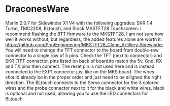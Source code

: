 # DraconesWare
Marlin 2.0.7 for Sidewinder X1 V4 with the following upgrades: SKR 1.4 Turbo, TMC2208, BLtouch, and Stock MKSTFT28 Touchscreen. I recommend flashing the BTT firmware to the MKSTFT28, I am not sure how well it works without, but regardless, the added features alone are worth it. https://github.com/PrintEngineering/MKSTFT28_Clone_Artillery-Sidewinder. You will need to change the TFT connector to the board from  double-row connector to a single row of 5 pins. Check the TFT (next to connector) and SKR (TFT connector, pins listed on back of board)to match the 5v, Gnd, RX and TX pins then connect. The reset pin is not used here and is instead connected to the EXP1 connector just like on the MKS board. The wires should already be in the proper order and just need to be alligned the right direction. The BLtouch connects to the Servo connector for the 3 colored wires and the probe connector next to it for the black and white wires, black is optional and not used, allowing you to use the LED connectors for BLtouch.
